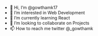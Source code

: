 - 👋 Hi, I’m @gowthamk17
- 👀 I’m interested in Web Development
- 🌱 I’m currently learning React
- 💞️ I’m looking to collaborate on Projects
- 📫 How to reach me twitter @_gowthamk

<!---
gowthamk17/gowthamk17 is a ✨ special ✨ repository because its `README.md` (this file) appears on your GitHub profile.
You can click the Preview link to take a look at your changes.
--->
